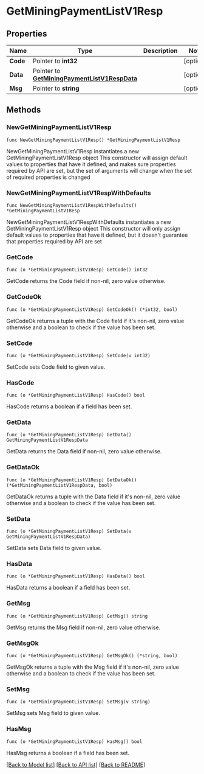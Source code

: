 # GetMiningPaymentListV1Resp

## Properties

Name | Type | Description | Notes
------------ | ------------- | ------------- | -------------
**Code** | Pointer to **int32** |  | [optional] 
**Data** | Pointer to [**GetMiningPaymentListV1RespData**](GetMiningPaymentListV1RespData.md) |  | [optional] 
**Msg** | Pointer to **string** |  | [optional] 

## Methods

### NewGetMiningPaymentListV1Resp

`func NewGetMiningPaymentListV1Resp() *GetMiningPaymentListV1Resp`

NewGetMiningPaymentListV1Resp instantiates a new GetMiningPaymentListV1Resp object
This constructor will assign default values to properties that have it defined,
and makes sure properties required by API are set, but the set of arguments
will change when the set of required properties is changed

### NewGetMiningPaymentListV1RespWithDefaults

`func NewGetMiningPaymentListV1RespWithDefaults() *GetMiningPaymentListV1Resp`

NewGetMiningPaymentListV1RespWithDefaults instantiates a new GetMiningPaymentListV1Resp object
This constructor will only assign default values to properties that have it defined,
but it doesn't guarantee that properties required by API are set

### GetCode

`func (o *GetMiningPaymentListV1Resp) GetCode() int32`

GetCode returns the Code field if non-nil, zero value otherwise.

### GetCodeOk

`func (o *GetMiningPaymentListV1Resp) GetCodeOk() (*int32, bool)`

GetCodeOk returns a tuple with the Code field if it's non-nil, zero value otherwise
and a boolean to check if the value has been set.

### SetCode

`func (o *GetMiningPaymentListV1Resp) SetCode(v int32)`

SetCode sets Code field to given value.

### HasCode

`func (o *GetMiningPaymentListV1Resp) HasCode() bool`

HasCode returns a boolean if a field has been set.

### GetData

`func (o *GetMiningPaymentListV1Resp) GetData() GetMiningPaymentListV1RespData`

GetData returns the Data field if non-nil, zero value otherwise.

### GetDataOk

`func (o *GetMiningPaymentListV1Resp) GetDataOk() (*GetMiningPaymentListV1RespData, bool)`

GetDataOk returns a tuple with the Data field if it's non-nil, zero value otherwise
and a boolean to check if the value has been set.

### SetData

`func (o *GetMiningPaymentListV1Resp) SetData(v GetMiningPaymentListV1RespData)`

SetData sets Data field to given value.

### HasData

`func (o *GetMiningPaymentListV1Resp) HasData() bool`

HasData returns a boolean if a field has been set.

### GetMsg

`func (o *GetMiningPaymentListV1Resp) GetMsg() string`

GetMsg returns the Msg field if non-nil, zero value otherwise.

### GetMsgOk

`func (o *GetMiningPaymentListV1Resp) GetMsgOk() (*string, bool)`

GetMsgOk returns a tuple with the Msg field if it's non-nil, zero value otherwise
and a boolean to check if the value has been set.

### SetMsg

`func (o *GetMiningPaymentListV1Resp) SetMsg(v string)`

SetMsg sets Msg field to given value.

### HasMsg

`func (o *GetMiningPaymentListV1Resp) HasMsg() bool`

HasMsg returns a boolean if a field has been set.


[[Back to Model list]](../README.md#documentation-for-models) [[Back to API list]](../README.md#documentation-for-api-endpoints) [[Back to README]](../README.md)


